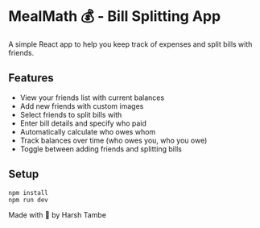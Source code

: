 # MealMath 💰 - Bill Splitting App

A simple React app to help you keep track of expenses and split bills with friends.

## Features

-  View your friends list with current balances
-  Add new friends with custom images
-  Select friends to split bills with
-  Enter bill details and specify who paid
-  Automatically calculate who owes whom
-  Track balances over time (who owes you, who you owe)
-  Toggle between adding friends and splitting bills

## Setup

```
npm install
npm run dev
```

Made with 💸 by Harsh Tambe
